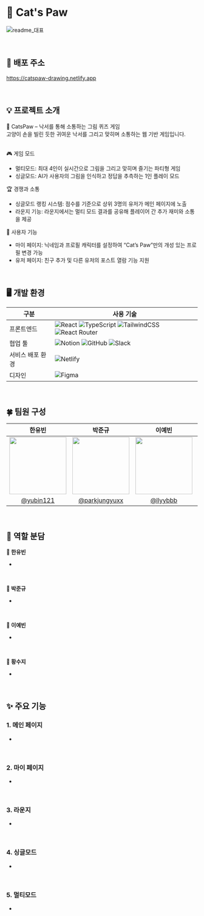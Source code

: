 # 🐾 Cat's Paw

![readme_대표](https://github.com/user-attachments/assets/a16d8d27-18f9-4d93-b8a4-0d5db21874f3)

<br>

## 🎉 배포 주소

https://catspaw-drawing.netlify.app

<br>

## 💡 프로젝트 소개

🐾 CatsPaw – 낙서를 통해 소통하는 그림 퀴즈 게임
<br>
고양이 손을 빌린 듯한 귀여운 낙서를 그리고 맞히며 소통하는 웹 기반 게임입니다.
<br>
<br>

🎮 게임 모드
- 멀티모드: 최대 4인이 실시간으로 그림을 그리고 맞히며 즐기는 파티형 게임
- 싱글모드: AI가 사용자의 그림을 인식하고 정답을 추측하는 1인 플레이 모드

🏆 경쟁과 소통
- 싱글모드 랭킹 시스템: 점수를 기준으로 상위 3명의 유저가 메인 페이지에 노출
- 라운지 기능: 라운지에서는 멀티 모드 결과를 공유해 플레이어 간 추가 재미와 소통을 제공

👤 사용자 기능
- 마이 페이지:  닉네임과 프로필 캐릭터를 설정하여 “Cat’s Paw”만의 개성 있는 프로필 변경 가능
- 유저 페이지: 친구 추가 및 다른 유저의 포스트 열람 기능 지원

<br>

## 🖥️ 개발 환경

| 구분 | 사용 기술 |
| -- | -- |
| 프론트엔드 | ![React](https://img.shields.io/badge/react-%2320232a.svg?style=for-the-badge&logo=react&logoColor=%2361DAFB) ![TypeScript](https://img.shields.io/badge/typescript-%23007ACC.svg?style=for-the-badge&logo=typescript&logoColor=white) ![TailwindCSS](https://img.shields.io/badge/tailwindcss-%2338B2AC.svg?style=for-the-badge&logo=tailwind-css&logoColor=white) ![React Router](https://img.shields.io/badge/React_Router-CA4245?style=for-the-badge&logo=react-router&logoColor=white) |
| 협업 툴 | ![Notion](https://img.shields.io/badge/Notion-%23000000.svg?style=for-the-badge&logo=notion&logoColor=white) ![GitHub](https://img.shields.io/badge/github-%23121011.svg?style=for-the-badge&logo=github&logoColor=white) ![Slack](https://img.shields.io/badge/Slack-4A154B?style=for-the-badge&logo=slack&logoColor=white) |
| 서비스 배포 환경 | ![Netlify](https://img.shields.io/badge/netlify-%23000000.svg?style=for-the-badge&logo=netlify&logoColor=%2300C7B7) |
| 디자인 | ![Figma](https://img.shields.io/badge/figma-%23F24E1E.svg?style=for-the-badge&logo=figma&logoColor=white) |

<br>

## 🍀 팀원 구성

| **한유빈** | **박준규** | **이예빈** | **황수지** |
| :------: | :------: | :------: | :------: | 
| <img src="https://github.com/user-attachments/assets/0daa9f03-8f94-4205-8437-ea12198b0c8d" height=150 width=150> | <img src="https://github.com/user-attachments/assets/f9a17134-222f-4e9a-9f5e-6723d7b2ca44" height=150 width=150> | <img src="https://github.com/user-attachments/assets/4a66a367-4fc0-48e7-9b6a-5a77c64329ec" height=150 width=150> | <img src="https://github.com/user-attachments/assets/61807fe8-8dd1-48a8-ba69-6c667eaa7c1d" height=150 width=150> |
| [@yubin121](https://github.com/yubin121) | [@parkjungyuxx](https://github.com/parkjungyuxx) | [@llyybbb](https://github.com/llyybbb) | [@ssujissuji](https://github.com/ssujissuji) |

<br>

## 🌟 역할 분담

**🍰 한유빈**

- 

<br>

**🍨 박준규**

- 

<br>

**🧁 이예빈**

-

<br>

**🍪 황수지**

- 

<br>

## ✨ 주요 기능

### 1. 메인 페이지

- 

<br>

### 2. 마이 페이지

- 

<br>

### 3. 라운지

- 

<br>

### 4. 싱글모드

- 

<br>

### 5. 멀티모드

- 

<br>
